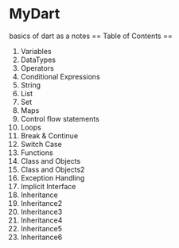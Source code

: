# MyDart
basics of dart as a notes
== Table of Contents ==
01) Variables
02) DataTypes
03) Operators
04) Conditional Expressions
05) String
06) List 
07) Set
08) Maps
09) Control flow statements
10) Loops 
11) Break & Continue 
12) Switch Case
13) Functions
14) Class and Objects
15) Class and Objects2
16) Exception Handling
17) Implicit Interface
19) Inheritance
20) Inheritance2
21) Inheritance3
22) Inheritance4
23) Inheritance5
24) Inheritance6
